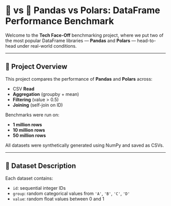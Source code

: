 # 🐼 vs 🧊 Pandas vs Polars: DataFrame Performance Benchmark

Welcome to the **Tech Face-Off** benchmarking project, where we put two of the most popular DataFrame libraries — **Pandas** and **Polars** — head-to-head under real-world conditions.

---

## 📌 Project Overview

This project compares the performance of **Pandas** and **Polars** across:
- CSV **Read**
- **Aggregation** (groupby + mean)
- **Filtering** (value > 0.5)
- **Joining** (self-join on ID)

Benchmarks were run on:
- **1 million rows**
- **10 million rows**
- **50 million rows**

All datasets were synthetically generated using NumPy and saved as CSVs.

---

## 🧪 Dataset Description

Each dataset contains:
- `id`: sequential integer IDs
- `group`: random categorical values from `'A'`, `'B'`, `'C'`, `'D'`
- `value`: random float values between 0 and 1
